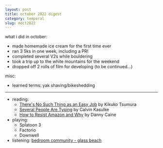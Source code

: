 ```yaml
---
layout: post
title: october 2022 digest
category: temporal
slug: moct2022
---
```


what i did in october:
- made homemade ice cream for the first time ever
- ran 3 5ks in one week, including a PR!
- completed several V2s while bouldering
- took a trip up to the white mountains for the weekend
- dropped off 2 rolls of film for developing (to be continued...)

misc:
- learned terms: yak shaving/bikeshedding

***
- reading: 
  - [There's No Such Thing as an Easy Job](https://www.goodreads.com/en/book/show/52692515-there-s-no-such-thing-as-an-easy-job) by Kikuko Tsumura
  - [Several People Are Typing](https://www.goodreads.com/book/show/54468020-several-people-are-typing?) by Calvin Kasulke
  - [How to Resist Amazon and Why](https://www.goodreads.com/book/show/62712384-how-to-resist-amazon-and-why?ac=1&from_search=true&qid=u3TzKKNYS9&rank=2) by Danny Caine
- playing: 
  - Splatoon 3
  - Factorio 
  - Downwell
- listening: [bedroom community - glass beach](https://open.spotify.com/track/4HJc004qYXE9zsG6PfTFFj?si=d907796441b941b1)
